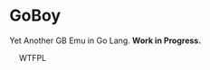 # GoBoy

Yet Another GB Emu in Go Lang. **Work in Progress.**

<img src="https://upload.wikimedia.org/wikipedia/commons/8/8b/Copyleft.svg" height=13 width=13> WTFPL

